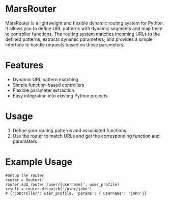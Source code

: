 # MarsRouter

MarsRouter is a lightweight and flexible dynamic routing system for Python.
It allows you to define URL patterns with dynamic segments and map them
to controller functions. The routing system matches incoming URLs to
the defined patterns, extracts dynamic parameters, and provides a simple
interface to handle requests based on these parameters.

# Features
- Dynamic URL pattern matching
- Simple function-based controllers
- Flexible parameter extraction
- Easy integration into existing Python projects

# Usage
1. Define your routing patterns and associated functions.
2. Use the router to match URLs and get the corresponding function and parameters.

# Example Usage
```python3
#Setup the router
router = Router()
router.add_route('/user/{username}', user_profile)
result = router.dispatch('/user/john')
# {'controller': user_profile, 'params': {'username': 'john'}}
```
